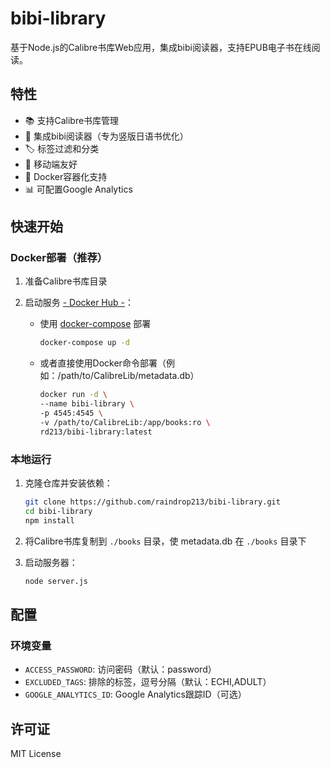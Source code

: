 # bibi-library

基于Node.js的Calibre书库Web应用，集成bibi阅读器，支持EPUB电子书在线阅读。

## 特性
- 📚 支持Calibre书库管理
- 📖 集成bibi阅读器（专为竖版日语书优化）
- 🏷️ 标签过滤和分类
- 📱 移动端友好
- 🐳 Docker容器化支持
- 📊 可配置Google Analytics

## 快速开始

### Docker部署（推荐）

1. 准备Calibre书库目录

2. 启动服务 [- Docker Hub -](https://hub.docker.com/repository/docker/rd213/bibi-library/general)：


   - 使用 [docker-compose](./docker-compose.yml) 部署
      ```bash
      docker-compose up -d
      ```

   - 或者直接使用Docker命令部署（例如：/path/to/CalibreLib/metadata.db）
      ```bash
      docker run -d \
      --name bibi-library \
      -p 4545:4545 \
      -v /path/to/CalibreLib:/app/books:ro \
      rd213/bibi-library:latest
      ```


### 本地运行

1. 克隆仓库并安装依赖：
   ```bash
   git clone https://github.com/raindrop213/bibi-library.git
   cd bibi-library
   npm install
   ```

2. 将Calibre书库复制到 `./books` 目录，使 metadata.db 在 `./books` 目录下

3. 启动服务器：
   ```bash
   node server.js
   ```


## 配置

### 环境变量
- `ACCESS_PASSWORD`: 访问密码（默认：password）
- `EXCLUDED_TAGS`: 排除的标签，逗号分隔（默认：ECHI,ADULT）
- `GOOGLE_ANALYTICS_ID`: Google Analytics跟踪ID（可选）


## 许可证
MIT License

